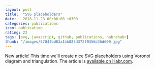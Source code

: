 ```yaml
---
layout: post
title:  "SVG placeholders"
date:   2018-11-28 00:00:00 +0300
categories: publications
icon: publication
rating: 23
tags: [svg, javascript, github, publications, habrahabr]
thumb: "/images/5704fbd03a1bb025d372f9356d36d609.jpg"
---
```


New article! This time we'll create nice SVG placeholders using Voronoi diagram and triangulation. The article is <a href='https://habr.com/post/431232/'>available on Habr.com</a>.
